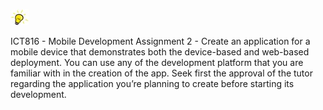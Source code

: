 ![GitHub Logo](/assignment2/website/assets/img/logo.jpg)

ICT816 - Mobile Development
Assignment 2 - Create an application for a mobile device that demonstrates both the device-based and web-based deployment. You can use any of the development platform that you are familiar with in the creation of the app. Seek first the approval of the tutor regarding the application you’re planning to create before starting its development.
